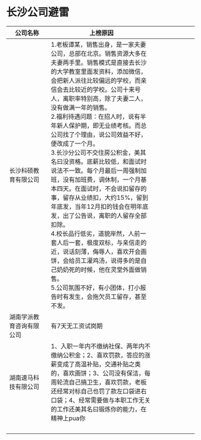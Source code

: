 # 长沙公司避雷
|公司名称 |上榜原因|    |
|------------|---------------|--------|
| 长沙科硕教育有限公司| 1.老板谭某，销售出身，是一家夫妻公司，总部在北京。销售资源大多在夫妻两手里。销售模式是直接去长沙的大学教室里面发资料，添加微信，会把新人派往比较偏远的学校，而亲信会去比较近的学校。公司十来号人，离职率特别高，除了夫妻二人，没有做满一年的销售。<br/>2.福利待遇问题：在招人时，说有半年新人保护期，即无业绩考核。而总公司找了个理由，说公司效益不好，便改成了一个月。<br/>3.长沙分公司不交住房公积金，美其名曰没资格。底薪比较低，和面试时说法不一致。每个月最后一周强制加班，没有加班费，调休制，一个月基本四天。在面试时，不会说扣留存的事，留存从业绩扣，大约15%，留到年底发，当年12月扣的钱会在明年底发，出了公告说，离职的人留存全部扣除。<br/>4.校长品行低劣，道貌岸然，人前一套人后一套，极度双标，与亲信走的近，说话刻薄，侮辱人，喜欢开会画饼，会给员工灌鸡汤，说得多的是自己奶奶死的时候，他在灵堂外面做销售。<br/>5.公司氛围不好，有小团体，打小报告时有发生，会拖欠员工留存，甚至不发。 |       |
| 湖南学派教育咨询有限公司 | 有7天无工资试岗期 |      |
| 湖南速马科技有限公司 | 1、入职一年内不缴纳社保、两年内不缴纳公积金；2、喜欢罚款，答应的涨薪变成了高温补贴，交通补贴之类的，喜欢画饼；3、公司没有保洁，每周轮流自己搞卫生，喜欢罚款，老板还经常对标自己也罚了款左口袋进右口袋；4、经常需要做与本职工作无关的工作还美其名曰锻炼你的能力，在精神上pua你 |      |
| &nbsp;&nbsp;&nbsp;&nbsp;&nbsp;&nbsp;&nbsp;&nbsp;&nbsp;&nbsp;&nbsp;&nbsp;&nbsp;&nbsp;&nbsp;&nbsp;&nbsp;&nbsp;&nbsp;&nbsp; | &nbsp;&nbsp;&nbsp;&nbsp;&nbsp;&nbsp;&nbsp;&nbsp;&nbsp;&nbsp;&nbsp;&nbsp;&nbsp;&nbsp;&nbsp;&nbsp;&nbsp;&nbsp;&nbsp;&nbsp;&nbsp; | &nbsp;&nbsp;&nbsp;&nbsp;&nbsp;&nbsp;&nbsp;&nbsp;&nbsp;&nbsp;&nbsp;&nbsp;&nbsp;&nbsp;&nbsp;&nbsp;&nbsp;&nbsp;&nbsp;&nbsp;&nbsp; |
